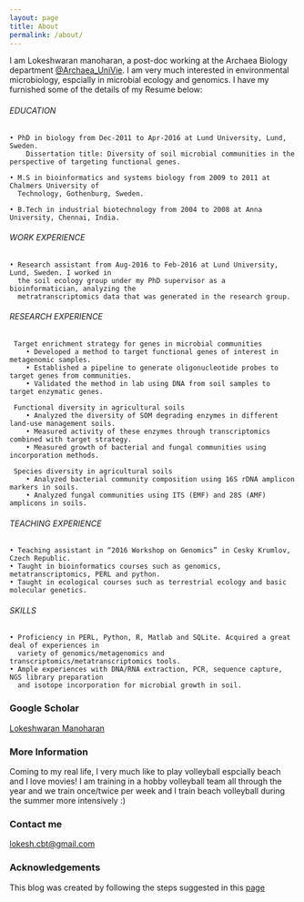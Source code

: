```yaml
---
layout: page
title: About
permalink: /about/
---
```


I am Lokeshwaran manoharan, a post-doc working at the Archaea Biology department [@Archaea_UniVie](https://twitter.com/Archaea_Vienna). I am very much interested in environmental microbiology, espcially in microbial ecology and genomics. I have my furnished some of the details of my Resume below:

###### EDUCATION
    • PhD in biology from Dec-2011 to Apr-2016 at Lund University, Lund, Sweden.
        Dissertation title: Diversity of soil microbial communities in the perspective of targeting functional genes.
      
    • M.S in bioinformatics and systems biology from 2009 to 2011 at Chalmers University of
      Technology, Gothenburg, Sweden.
    
    • B.Tech in industrial biotechnology from 2004 to 2008 at Anna University, Chennai, India.

###### WORK EXPERIENCE
    • Research assistant from Aug-2016 to Feb-2016 at Lund University, Lund, Sweden. I worked in
      the soil ecology group under my PhD supervisor as a bioinformatician, analyzing the
      metratranscriptomics data that was generated in the research group.

###### RESEARCH EXPERIENCE

     Target enrichment strategy for genes in microbial communities
        • Developed a method to target functional genes of interest in metagenomic samples. 
        • Established a pipeline to generate oligonucleotide probes to target genes from communities.
        • Validated the method in lab using DNA from soil samples to target enzymatic genes.
    
     Functional diversity in agricultural soils
        • Analyzed the diversity of SOM degrading enzymes in different land-use management soils.
        • Measured activity of these enzymes through transcriptomics combined with target strategy.
        • Measured growth of bacterial and fungal communities using incorporation methods.
  
     Species diversity in agricultural soils
        • Analyzed bacterial community composition using 16S rDNA amplicon markers in soils.
        • Analyzed fungal communities using ITS (EMF) and 28S (AMF) amplicons in soils.

###### TEACHING EXPERIENCE
    • Teaching assistant in “2016 Workshop on Genomics” in Cesky Krumlov, Czech Republic.
    • Taught in bioinformatics courses such as genomics, metatranscriptomics, PERL and python.
    • Taught in ecological courses such as terrestrial ecology and basic molecular genetics.

###### SKILLS
    • Proficiency in PERL, Python, R, Matlab and SQLite. Acquired a great deal of experiences in
      variety of genomics/metagenomics and transcriptomics/metatranscriptomics tools.
    • Ample experiences with DNA/RNA extraction, PCR, sequence capture, NGS library preparation
      and isotope incorporation for microbial growth in soil.

### Google Scholar
[Lokeshwaran Manoharan](https://scholar.google.se/citations?user=1-A8bf8AAAAJ&hl=en)

### More Information

Coming to my real life, I very much like to play volleyball espcially beach and I love movies! I am training in a hobby volleyball team all through the year and we train once/twice per week and I train beach volleyball during the summer more intensively :) 

### Contact me

[lokesh.cbt@gmail.com](mailto:lokesh.cbt@gmail.com)

### Acknowledgements

This blog was created by following the steps suggested in this [page](https://www.smashingmagazine.com/2014/08/build-blog-jekyll-github-pages/)
